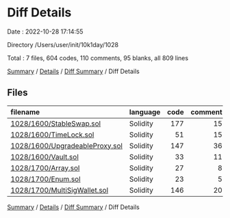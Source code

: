 # Diff Details

Date : 2022-10-28 17:14:55

Directory /Users/user/init/10k1day/1028

Total : 7 files,  604 codes, 110 comments, 95 blanks, all 809 lines

[Summary](results.md) / [Details](details.md) / [Diff Summary](diff.md) / Diff Details

## Files
| filename | language | code | comment | blank | total |
| :--- | :--- | ---: | ---: | ---: | ---: |
| [1028/1600/StableSwap.sol](/1028/1600/StableSwap.sol) | Solidity | 177 | 15 | 15 | 207 |
| [1028/1600/TimeLock.sol](/1028/1600/TimeLock.sol) | Solidity | 51 | 15 | 9 | 75 |
| [1028/1600/UpgradeableProxy.sol](/1028/1600/UpgradeableProxy.sol) | Solidity | 147 | 36 | 25 | 208 |
| [1028/1600/Vault.sol](/1028/1600/Vault.sol) | Solidity | 33 | 11 | 11 | 55 |
| [1028/1700/Array.sol](/1028/1700/Array.sol) | Solidity | 27 | 8 | 11 | 46 |
| [1028/1700/Enum.sol](/1028/1700/Enum.sol) | Solidity | 23 | 5 | 7 | 35 |
| [1028/1700/MultiSigWallet.sol](/1028/1700/MultiSigWallet.sol) | Solidity | 146 | 20 | 17 | 183 |

[Summary](results.md) / [Details](details.md) / [Diff Summary](diff.md) / Diff Details
